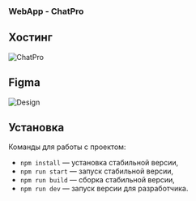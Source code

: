 ### WebApp - ChatPro

## Хостинг
![ChatPro](https://chat-pro-by-lors.netlify.app/)

## Figma
![Design](https://www.figma.com/file/HWMqeeTMv1vgLo1oMr2Kub/Chat_external_link-(Copy)?node-id=0%3A1)

## Установка

Команды для работы с проектом:

- `npm install` — установка стабильной версии,
- `npm run start` — запуск стабильной версии,
- `npm run build` — сборка стабильной версии,
- `npm run dev` — запуск версии для разработчика.
